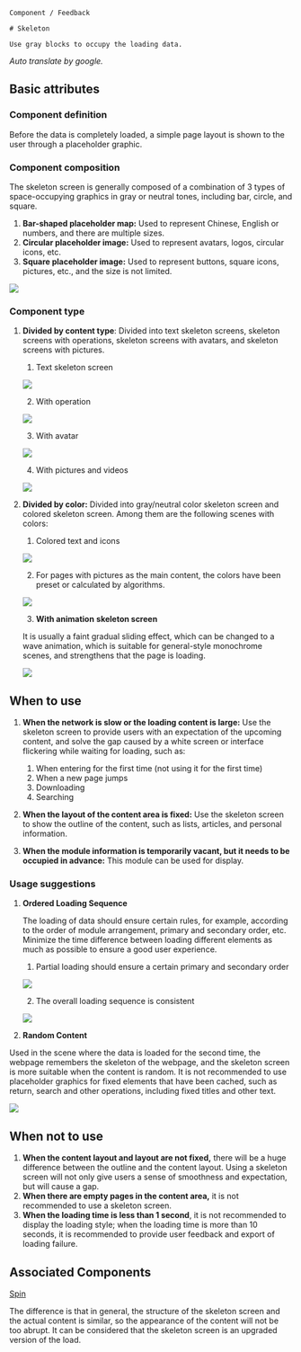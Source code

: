 `````
Component / Feedback

# Skeleton

Use gray blocks to occupy the loading data.
`````

*Auto translate by google.*

## Basic attributes

### Component definition

Before the data is completely loaded, a simple page layout is shown to the user through a placeholder graphic.

### Component composition

The skeleton screen is generally composed of a combination of 3 types of space-occupying graphics in gray or neutral tones, including bar, circle, and square.

1. **Bar-shaped placeholder map:** Used to represent Chinese, English or numbers, and there are multiple sizes.
2. **Circular placeholder image:** Used to represent avatars, logos, circular icons, etc.
3. **Square placeholder image:** Used to represent buttons, square icons, pictures, etc., and the size is not limited.

![](https://p1-arco.byteimg.com/tos-cn-i-uwbnlip3yd/b709f4b46dc5422bac7de0ab3fb88652~tplv-uwbnlip3yd-image.image)

### Component type

1. **Divided by content type**: Divided into text skeleton screens, skeleton screens with operations, skeleton screens with avatars, and skeleton screens with pictures.

    1. Text skeleton screen

    ![](https://p1-arco.byteimg.com/tos-cn-i-uwbnlip3yd/cfcf1cfe57ef4ec89a42e52483d093ee~tplv-uwbnlip3yd-image.image)

    2. With operation

    ![](https://p1-arco.byteimg.com/tos-cn-i-uwbnlip3yd/fc6e67da325b478e9b707c30bccbf659~tplv-uwbnlip3yd-image.image)

    3. With avatar

    ![](https://p1-arco.byteimg.com/tos-cn-i-uwbnlip3yd/9325b56c7f9c71c4a6ea1bb752f72eb7.png~tplv-uwbnlip3yd-webp.webp)

    4. With pictures and videos

    ![](https://p1-arco.byteimg.com/tos-cn-i-uwbnlip3yd/b355af68aec02362c364b6add409ed53.png~tplv-uwbnlip3yd-webp.webp)

2. **Divided by color:** Divided into gray/neutral color skeleton screen and colored skeleton screen. Among them are the following scenes with colors:

    1. Colored text and icons

    ![](https://p1-arco.byteimg.com/tos-cn-i-uwbnlip3yd/20402c8575c8c12f9266a9ae8a3e961c.png~tplv-uwbnlip3yd-webp.webp)

    2. For pages with pictures as the main content, the colors have been preset or calculated by algorithms.

    ![](https://p1-arco.byteimg.com/tos-cn-i-uwbnlip3yd/b663e42f7d9344b895845bd6610620ee~tplv-uwbnlip3yd-image.image)

    3. **With animation** **skeleton screen**

    It is usually a faint gradual sliding effect, which can be changed to a wave animation, which is suitable for general-style monochrome scenes, and strengthens that the page is loading.

    ![](https://p1-arco.byteimg.com/tos-cn-i-uwbnlip3yd/7b7ed9100d8492425d048bebafe0ddd9.png~tplv-uwbnlip3yd-webp.webp)

## When to use

1. **When the network is slow or the loading content is large:** Use the skeleton screen to provide users with an expectation of the upcoming content, and solve the gap caused by a white screen or interface flickering while waiting for loading, such as:

    1. When entering for the first time (not using it for the first time)
    2. When a new page jumps
    3. Downloading
    4. Searching

2. **When the layout of the content area is fixed:** Use the skeleton screen to show the outline of the content, such as lists, articles, and personal information.

3. **When the module information is temporarily vacant, but it needs to be occupied in advance:** This module can be used for display.

### Usage suggestions

1. **Ordered Loading Sequence**

    The loading of data should ensure certain rules, for example, according to the order of module arrangement, primary and secondary order, etc. Minimize the time difference between loading different elements as much as possible to ensure a good user experience.

    1. Partial loading should ensure a certain primary and secondary order

    ![](https://p1-arco.byteimg.com/tos-cn-i-uwbnlip3yd/6d45aa86fb77b810e84408d84b2fd396.png~tplv-uwbnlip3yd-webp.webp)

    2. The overall loading sequence is consistent

    ![](https://p1-arco.byteimg.com/tos-cn-i-uwbnlip3yd/822e02487e7ca8b7dde73ab550d7dcaf.png~tplv-uwbnlip3yd-webp.webp)

2. **Random Content**

Used in the scene where the data is loaded for the second time, the webpage remembers the skeleton of the webpage, and the skeleton screen is more suitable when the content is random. It is not recommended to use placeholder graphics for fixed elements that have been cached, such as return, search and other operations, including fixed titles and other text.

![](https://p1-arco.byteimg.com/tos-cn-i-uwbnlip3yd/c684e536f0814bc8a7d5d162313d6244~tplv-uwbnlip3yd-image.image)

## When not to use

1. **When the content layout and layout are not fixed,** there will be a huge difference between the outline and the content layout. Using a skeleton screen will not only give users a sense of smoothness and expectation, but will cause a gap.
2. **When there are empty pages in the content area,** it is not recommended to use a skeleton screen.
3. **When the loading time is less than 1 second**, it is not recommended to display the loading style; when the loading time is more than 10 seconds, it is recommended to provide user feedback and export of loading failure.

## Associated Components

[Spin](/react/components/spin)

The difference is that in general, the structure of the skeleton screen and the actual content is similar, so the appearance of the content will not be too abrupt. It can be considered that the skeleton screen is an upgraded version of the load.
